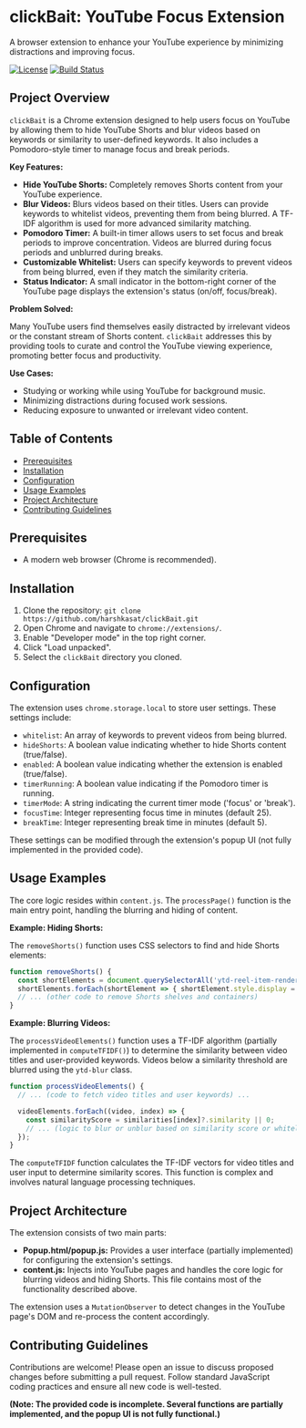 # clickBait: YouTube Focus Extension

A browser extension to enhance your YouTube experience by minimizing distractions and improving focus.

[![License](https://img.shields.io/badge/License-MIT-blue.svg)](https://opensource.org/licenses/MIT)
[![Build Status](https://github.com/harshkasat/clickBait/actions/workflows/main.yml/badge.svg)](https://github.com/harshkasat/clickBait/actions/workflows/main.yml)


## Project Overview

`clickBait` is a Chrome extension designed to help users focus on YouTube by allowing them to hide YouTube Shorts and blur videos based on keywords or similarity to user-defined keywords.  It also includes a Pomodoro-style timer to manage focus and break periods.

**Key Features:**

* **Hide YouTube Shorts:** Completely removes Shorts content from your YouTube experience.
* **Blur Videos:**  Blurs videos based on their titles.  Users can provide keywords to whitelist videos, preventing them from being blurred.  A TF-IDF algorithm is used for more advanced similarity matching.
* **Pomodoro Timer:**  A built-in timer allows users to set focus and break periods to improve concentration.  Videos are blurred during focus periods and unblurred during breaks.
* **Customizable Whitelist:** Users can specify keywords to prevent videos from being blurred, even if they match the similarity criteria.
* **Status Indicator:** A small indicator in the bottom-right corner of the YouTube page displays the extension's status (on/off, focus/break).


**Problem Solved:**

Many YouTube users find themselves easily distracted by irrelevant videos or the constant stream of Shorts content.  `clickBait` addresses this by providing tools to curate and control the YouTube viewing experience, promoting better focus and productivity.


**Use Cases:**

* Studying or working while using YouTube for background music.
* Minimizing distractions during focused work sessions.
* Reducing exposure to unwanted or irrelevant video content.


## Table of Contents

* [Prerequisites](#prerequisites)
* [Installation](#installation)
* [Configuration](#configuration)
* [Usage Examples](#usage-examples)
* [Project Architecture](#project-architecture)
* [Contributing Guidelines](#contributing-guidelines)


## Prerequisites

* A modern web browser (Chrome is recommended).


## Installation

1. Clone the repository: `git clone https://github.com/harshkasat/clickBait.git`
2. Open Chrome and navigate to `chrome://extensions/`.
3. Enable "Developer mode" in the top right corner.
4. Click "Load unpacked".
5. Select the `clickBait` directory you cloned.


## Configuration

The extension uses `chrome.storage.local` to store user settings. These settings include:

* `whitelist`: An array of keywords to prevent videos from being blurred.
* `hideShorts`: A boolean value indicating whether to hide Shorts content (true/false).
* `enabled`: A boolean value indicating whether the extension is enabled (true/false).
* `timerRunning`: A boolean value indicating if the Pomodoro timer is running.
* `timerMode`: A string indicating the current timer mode ('focus' or 'break').
* `focusTime`: Integer representing focus time in minutes (default 25).
* `breakTime`: Integer representing break time in minutes (default 5).


These settings can be modified through the extension's popup UI (not fully implemented in the provided code).


## Usage Examples

The core logic resides within `content.js`.  The `processPage()` function is the main entry point, handling the blurring and hiding of content.

**Example: Hiding Shorts:**

The `removeShorts()` function uses CSS selectors to find and hide Shorts elements:

```javascript
function removeShorts() {
  const shortElements = document.querySelectorAll('ytd-reel-item-renderer');
  shortElements.forEach(shortElement => { shortElement.style.display = 'none'; });
  // ... (other code to remove Shorts shelves and containers)
}
```

**Example: Blurring Videos:**

The `processVideoElements()` function uses a TF-IDF algorithm (partially implemented in `computeTFIDF()`) to determine the similarity between video titles and user-provided keywords. Videos below a similarity threshold are blurred using the `ytd-blur` class.

```javascript
function processVideoElements() {
  // ... (code to fetch video titles and user keywords) ...

  videoElements.forEach((video, index) => {
    const similarityScore = similarities[index]?.similarity || 0;
    // ... (logic to blur or unblur based on similarity score or whitelist) ...
  });
}
```

The `computeTFIDF` function calculates the TF-IDF vectors for video titles and user input to determine similarity scores.  This function is complex and involves natural language processing techniques.


## Project Architecture

The extension consists of two main parts:

* **Popup.html/popup.js:**  Provides a user interface (partially implemented) for configuring the extension's settings.
* **content.js:** Injects into YouTube pages and handles the core logic for blurring videos and hiding Shorts.  This file contains most of the functionality described above.

The extension uses a `MutationObserver` to detect changes in the YouTube page's DOM and re-process the content accordingly.


## Contributing Guidelines

Contributions are welcome! Please open an issue to discuss proposed changes before submitting a pull request.  Follow standard JavaScript coding practices and ensure all new code is well-tested.


**(Note:  The provided code is incomplete.  Several functions are partially implemented, and the popup UI is not fully functional.)**

